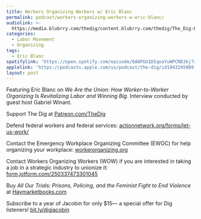 ```yaml
---
title: Workers Organizing Workers w/ Eric Blanc
permalink: podcast/workers-organizing-workers-w-eric-blanc/
audiolink: >-
  https://media.blubrry.com/thedig/content.blubrry.com/thedig/The_Dig-EP_479-Blanc.mp3
categories:
  - Labor Movement
  - Organizing
tags:
  - Eric Blanc
spotifylink: 'https://open.spotify.com/episode/6A8PGU1DIqoaYuWPCRDJkj?si=bcc35f18da2e4093'
applelink: 'https://podcasts.apple.com/us/podcast/the-dig/id1043245989?i=1000698919817'
layout: post
---
```


Featuring Eric Blanc on *We Are the Union: How Worker-to-Worker Organizing Is Revitalizing Labor and Winning Big*. Interview conducted by guest host Gabriel Winant.

Support The Dig at [Patreon.com/TheDig](http://patreon.com/TheDig)

Defend federal workers and federal services: [actionnetwork.org/forms/let-us-work/](http://actionnetwork.org/forms/let-us-work/)

Contact the Emergency Workplace Organizing Committee (EWOC) for help organizing your workplace: [workerorganizing.org](http://workerorganizing.org)

Contact Workers Organizing Workers (WOW) if you are interested in taking a job in a strategic industry to unionize it: [form.jotform.com/250337473301045](http://form.jotform.com/250337473301045)

Buy *All Our Trials: Prisons, Policing, and the Feminist Fight to End Violence* at [Haymarketbooks.com](http://haymarketbooks.com)

Subscribe to a year of Jacobin for only $15— a special offer for Dig listeners! [bit.ly/digjacobin](http://bit.ly/digjacobin)
